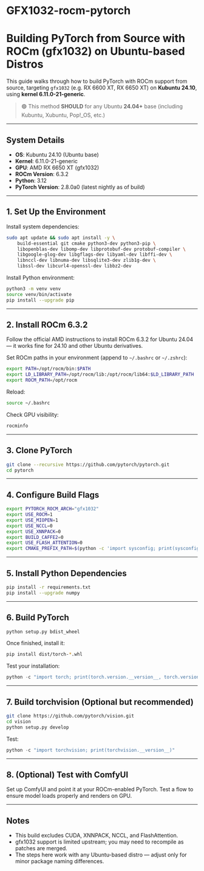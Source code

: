# GFX1032-rocm-pytorch
# Building PyTorch from Source with ROCm (gfx1032) on Ubuntu-based Distros

This guide walks through how to build PyTorch with ROCm support from source, targeting `gfx1032` (e.g. RX 6600 XT, RX 6650 XT) on **Kubuntu 24.10**, using **kernel 6.11.0-21-generic**.

> 🟢 This method **SHOULD** for any Ubuntu **24.04+** base (including Kubuntu, Xubuntu, Pop!_OS, etc.)

---

## System Details

- **OS**: Kubuntu 24.10 (Ubuntu base)
- **Kernel**: 6.11.0-21-generic
- **GPU**: AMD RX 6650 XT (gfx1032)
- **ROCm Version**: 6.3.2
- **Python**: 3.12
- **PyTorch Version**: 2.8.0a0 (latest nightly as of build)

---

## 1. Set Up the Environment

Install system dependencies:

```bash
sudo apt update && sudo apt install -y \
    build-essential git cmake python3-dev python3-pip \
    libopenblas-dev libomp-dev libprotobuf-dev protobuf-compiler \
    libgoogle-glog-dev libgflags-dev libyaml-dev libffi-dev \
    libnccl-dev libnuma-dev libsqlite3-dev zlib1g-dev \
    libssl-dev libcurl4-openssl-dev libbz2-dev
```

Install Python environment:

```bash
python3 -m venv venv
source venv/bin/activate
pip install --upgrade pip
```

---

## 2. Install ROCm 6.3.2

Follow the official AMD instructions to install ROCm 6.3.2 for Ubuntu 24.04 — it works fine for 24.10 and other Ubuntu derivatives.

Set ROCm paths in your environment (append to `~/.bashrc` or `~/.zshrc`):

```bash
export PATH=/opt/rocm/bin:$PATH
export LD_LIBRARY_PATH=/opt/rocm/lib:/opt/rocm/lib64:$LD_LIBRARY_PATH
export ROCM_PATH=/opt/rocm
```

Reload:

```bash
source ~/.bashrc
```

Check GPU visibility:

```bash
rocminfo
```

---

## 3. Clone PyTorch

```bash
git clone --recursive https://github.com/pytorch/pytorch.git
cd pytorch
```

---

## 4. Configure Build Flags

```bash
export PYTORCH_ROCM_ARCH="gfx1032"
export USE_ROCM=1
export USE_MIOPEN=1
export USE_NCCL=0
export USE_XNNPACK=0
export BUILD_CAFFE2=0
export USE_FLASH_ATTENTION=0
export CMAKE_PREFIX_PATH=$(python -c 'import sysconfig; print(sysconfig.get_paths()["purelib"])')
```

---

## 5. Install Python Dependencies

```bash
pip install -r requirements.txt
pip install --upgrade numpy
```

---

## 6. Build PyTorch

```bash
python setup.py bdist_wheel
```

Once finished, install it:

```bash
pip install dist/torch-*.whl
```

Test your installation:

```python
python -c "import torch; print(torch.version.__version__, torch.version.hip, torch.cuda.is_available(), torch.version.git_version)"
```

---

## 7. Build torchvision (Optional but recommended)

```bash
git clone https://github.com/pytorch/vision.git
cd vision
python setup.py develop
```

Test:

```python
python -c "import torchvision; print(torchvision.__version__)"
```

---

## 8. (Optional) Test with ComfyUI

Set up ComfyUI and point it at your ROCm-enabled PyTorch. Test a flow to ensure model loads properly and renders on GPU.

---

## Notes

- This build excludes CUDA, XNNPACK, NCCL, and FlashAttention.
- gfx1032 support is limited upstream; you may need to recompile as patches are merged.
- The steps here work with any Ubuntu-based distro — adjust only for minor package naming differences.

